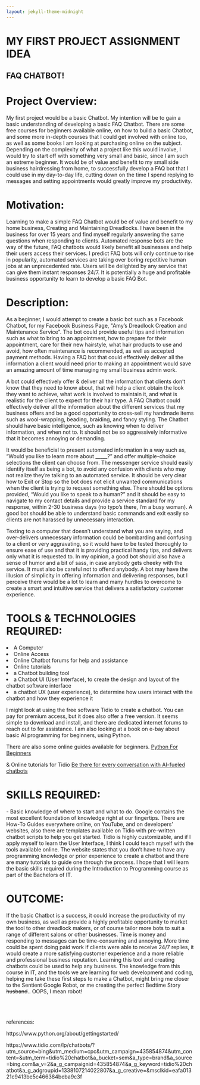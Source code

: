 ```yaml
---
layout: jekyll-theme-midnight
---
```


# MY FIRST PROJECT ASSIGNMENT IDEA
## FAQ CHATBOT!
# Project Overview: 
<p> My first project would be a basic Chatbot. My intention will be to gain a basic understanding of developing a basic FAQ Chatbot. There are some free courses for beginners available online, on how to build a basic Chatbot, and some more in-depth courses that I could get involved with online too, as well as some books I am looking at purchasing online on the subject. Depending on the complexity of what a project like this would involve, I would try to start off with something very small and basic, since I am such an extreme beginner. It would be of value and benefit to my small side business hairdressing from home, to successfully develop a FAQ bot that I could use in my day-to-day life, cutting down on the time I spend replying to messages and setting appointments would greatly improve my productivity.
<h1> Motivation: </h1>
<p> Learning to make a simple FAQ Chatbot would be of value and benefit to my home business, Creating and Maintaining Dreadlocks. I have been in the business for over 15 years and find myself regularly answering the same questions when responding to clients. Automated response bots are the way of the future, FAQ chatbots would likely benefit all businesses and help their users access their services. I predict FAQ bots will only continue to rise in popularity, automated services are taking over boring repetitive human jobs at an unprecedented rate. Users will be delighted by any service that can give them instant responses 24/7. It is potentially a huge and profitable business opportunity to learn to develop a basic FAQ Bot. </p>
<h1> Description: </h1>
<p> As a beginner, I would attempt to create a basic bot such as a Facebook Chatbot, for my Facebook Business Page, "Amy’s Dreadlock Creation and Maintenance Service". The bot could provide useful tips and information such as what to bring to an appointment, how to prepare for their appointment, care for their new hairstyle, what hair products to use and avoid, how often maintenance is recommended, as well as accepted payment methods. Having a FAQ bot that could effectively deliver all the information a client would need prior to making an appointment would save an amazing amount of time managing my small business admin work.</p>
<p> A bot could effectively offer & deliver all the information that clients don’t know that they need to know about, that will help a client obtain the look they want to achieve, what work is involved to maintain it, and what is realistic for the client to expect for their hair type. A FAQ Chatbot could effectively deliver all the information about the different services that my business offers and be a good opportunity to cross-sell my handmade items such as wool-wrapping, beading, braiding, and fancy styling. The Chatbot should have basic intelligence, such as knowing when to deliver information, and when not to. It should not be so aggressively informative that it becomes annoying or demanding.</p>
<p> It would be beneficial to present automated information in a way such as, “Would you like to learn more about _____?” and offer multiple-choice selections the client can choose from. The messenger service should easily identify itself as being a bot, to avoid any confusion with clients who may not realize they’re talking to an automated service. It should be very clear how to Exit or Stop so the bot does not elicit unwanted communications when the client is trying to request something else. There should be options provided, “Would you like to speak to a human?” and it should be easy to navigate to my contact details and provide a service standard for my response, within 2-30 business days (no typo’s there, I’m a busy woman). A good bot should be able to understand basic commands and exit easily so clients are not harassed by unnecessary interaction.</p>
<p> Texting to a computer that doesn’t understand what you are saying, and over-delivers unnecessary information could be bombarding and confusing to a client or very aggravating, so it would have to be tested thoroughly to ensure ease of use and that it is providing practical handy tips, and delivers only what it is requested to. In my opinion, a good bot should also have a sense of humor and a bit of sass, in case anybody gets cheeky with the service. It must also be careful not to offend anybody. A bot may have the illusion of simplicity in offering information and delivering responses, but I perceive there would be a lot to learn and many hurdles to overcome to create a smart and intuitive service that delivers a satisfactory customer experience.</p>
<h1> TOOLS & TECHNOLOGIES REQUIRED: </h1>
<li>A Computer</li>
<li>Online Access</li> 
<li>Online Chatbot forums for help and assistance </li>
<li>Online tutorials </li>
<li>a Chatbot building tool </li>
<li>a Chatbot UI (User Interface), to create the design and layout of the chatbot software interface </li>
<li>a chatbot UX (user experience), to determine how users interact with the chatbot and how they experience it</li>
<p> I might look at using the free software Tidio to create a chatbot. You can pay for premium access, but it does also offer a free version. It seems simple to download and install, and there are dedicated internet forums to reach out to for assistance.
I am also looking at a book on e-bay about basic AI programming for beginners, using Python. </p>
<p> There are also some online guides available for beginners. <a href="https://www.python.org/about/gettingstarted/">Python For Beginners</a>  <p>
 & Online tutorials for Tidio <a href= "https://www.tidio.com/lp/chatbots/?utm_source=bing&utm_medium=cpc&utm_campaign=435854874&utm_content=&utm_term=tidio%20chatbot&a_bucket=sem&a_type=brand&a_source=bing.com&a_v=2&a_g_campaignid=435854874&a_g_keyword=tidio%20chatbot&a_g_adgroupid=1338107214022807&a_g_creative=&msclkid=eafa01321c9413be5c466384beba9c3f">Be there for every conversation with AI-fueled chatbots</a>

  
<h1> SKILLS REQUIRED: </h1>
- Basic knowledge of where to start and what to do. 
Google contains the most excellent foundation of knowledge right at our fingertips. There are How-To Guides everywhere online, on YouTube, and on developers’ websites, also there are templates available on Tidio with pre-written chatbot scripts to help you get started. Tidio is highly customizable, and if I apply myself to learn the User Interface, I think I could teach myself with the tools available online. The website states that you don’t have to have any programming knowledge or prior experience to create a chatbot and there are many tutorials to guide one through the process. 
I hope that I will learn the basic skills required during the Introduction to Programming course as part of the Bachelors of IT.
<h1> OUTCOME: </h1>
<p> If the basic Chatbot is a success, it could increase the productivity of my own business, as well as provide a highly profitable opportunity to market the tool to other dreadlock makers, or of course tailor more bots to suit a range of different salons or other businesses. Time is money and responding to messages can be time-consuming and annoying. More time could be spent doing paid work if clients were able to receive 24/7 replies, it would create a more satisfying customer experience and a more reliable and professional business reputation. Learning this tool and creating chatbots could be used to help any business. The knowledge from this course in IT, and the tools we are learning for web development and coding, helping me take these first steps to make a Chatbot, might bring me closer to the Sentient Google Robot, or me creating the perfect Bedtime Story <strike>husband</strike>.. OOPS, I mean robot! </p>
<br>
<br>
<br>
references:
<p> https://www.python.org/about/gettingstarted/ </P>
<p> https://www.tidio.com/lp/chatbots/?utm_source=bing&utm_medium=cpc&utm_campaign=435854874&utm_content=&utm_term=tidio%20chatbot&a_bucket=sem&a_type=brand&a_source=bing.com&a_v=2&a_g_campaignid=435854874&a_g_keyword=tidio%20chatbot&a_g_adgroupid=1338107214022807&a_g_creative=&msclkid=eafa01321c9413be5c466384beba9c3f </p>

